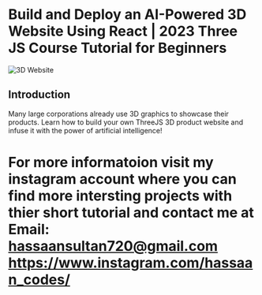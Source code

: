 # Build and Deploy an AI-Powered 3D Website Using React | 2023 Three JS Course Tutorial for Beginners
![3D Website](https://i.ibb.co/Krk39Cf/Thumbnali.png)

## Introduction
Many large corporations already use 3D graphics to showcase their products. Learn how to build your own ThreeJS 3D product website and infuse it with the power of artificial intelligence! 
# For more informatoion visit my instagram account where you can find more intersting projects with thier short tutorial and contact me at Email: hassaansultan720@gmail.com  https://www.instagram.com/hassaan_codes/
 
